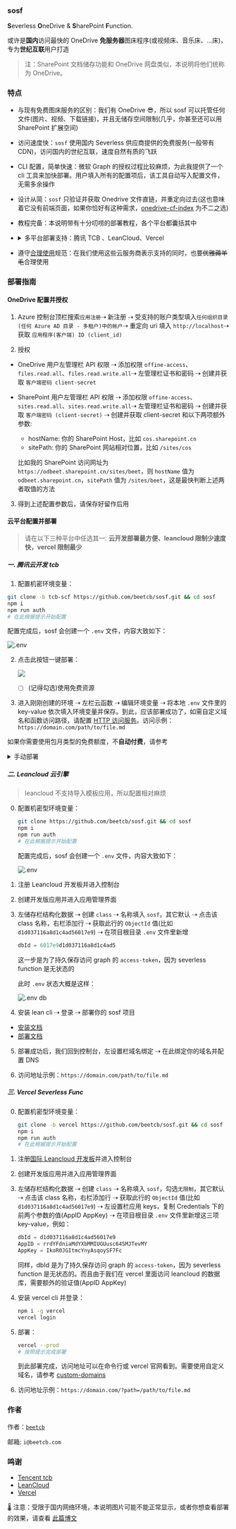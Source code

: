 ### sosf

**S**everless **O**neDrive & **S**harePoint **F**unction.

或许是**国内**访问最快的 OneDrive **免服务器**图床程序(或视频床、音乐床、...床)，专为**世纪互联**用户打造

> 注：SharePoint 文档储存功能和 OneDrive 网盘类似，本说明将他们统称为 OneDrive。

### 特点

- 与现有免费图床服务的区别：我们有 OneDrive 😎，所以 sosf 可以托管任何文件(图片、视频、下载链接)，并且无储存空间限制(几乎，你甚至还可以用 SharePoint 扩展空间)

- 访问速度快：`sosf` 使用国内 Severless 供应商提供的免费服务(一般带有 CDN)，访问国内的世纪互联，速度自然有质的飞跃

- CLI 配置，简单快速：微软 Graph 的授权过程比较麻烦，为此我提供了一个 cli 工具来加快部署。用户填入所有的配置项后，该工具自动写入配置文件，无需多余操作

- 设计从简：`sosf` 只验证并获取 Onedrive 文件直链，并重定向过去(这也意味着它没有前端页面，如果你恰好有这种需求，[onedrive-cf-index](https://github.com/spencerwooo/onedrive-cf-index) 为不二之选)

- 教程完备：本说明带有十分叨唠的部署教程，各个平台都囊括其中

- <details>
     <summary>多平台部署支持：腾讯 TCB 、LeanCloud、Vercel</summary>

  - [Leancloud 云引擎开发版 (🎉)](https://www.leancloud.cn/engine/)：每天 1GB 外网出流量，`sosf` 流量消耗少，我相信 1GB 完全够用了。此外，公网访问必须绑定备案域名，详见 [定价](https://www.leancloud.cn/pricing/)；缺点是它有个[休眠策略](https://leancloud.cn/docs/leanengine_plan.html#hash643734278)

  - [腾讯云开发免费额度 (⚡)](https://cloud.tencent.com/product/tcb)：就速度而言它应该是最快的，缺点是每月有使用量限制 `执行内存(GB) * 执行时间(s)` 为 1000 GBs，云函数公网访问月流量限制为 1 GB，详见 [免费额度](https://cloud.tencent.com/document/product/876/39095)。如果你觉得服务不错，也可按量付费表示支持

  - [Vercel Severless Func (🌸)](https://vercel.com/docs/serverless-functions/introduction)：它是国外服务器，速度不如前两家；不过国内访问速度也不错，不需要备案，免费额度也绝对够用：云函数使用量限制 `执行内存(GB) * 执行时间(h)` 为 100 GB-Hrs，月流量 100 GB, 详见 [Fair Use Policy](https://vercel.com/docs/platform/fair-use-policy)
  </details>

- 遵守[合理使用](https://vercel.com/docs/platform/fair-use-policy)规范：在我们使用这些云服务商表示支持的同时，也要~~优雅薅羊毛~~合理使用

### 部署指南

#### OneDrive 配置并授权

1. Azure 控制台顶栏搜索`应用注册`⇢ 新注册 ⇢ 受支持的账户类型填入`任何组织目录(任何 Azure AD 目录 - 多租户)中的帐户`⇢ 重定向 uri 填入 `http://localhost`⇢ 获取 `应用程序(客户端) ID (client_id)`

2. 授权

- OneDrive 用户左管理栏 API 权限 ⇢ 添加权限 `offine-access`、`files.read.all`、`files.read.write.all`⇢ 左管理栏证书和密码 ⇢ 创建并获取 `客户端密码 client-secret`
- SharePoint 用户左管理栏 API 权限 ⇢ 添加权限 `offine-access`、`sites.read.all`、`sites.read.write.all`⇢ 左管理栏证书和密码 ⇢ 创建并获取 `客户端密码 (client-secret)` ⇢ 创建并获取 client-secret 和以下两项额外参数:

  - hostName: 你的 SharePoint Host，比如 `cos.sharepoint.cn`
  - sitePath: 你的 SharePoint 网站相对位置，比如 `/sites/cos`

  比如我的 SharePoint 访问网址为 `https://odbeet.sharepoint.cn/sites/beet`，则 `hostName` 值为 `odbeet.sharepoint.cn`，`sitePath` 值为 `/sites/beet`，这是最快判断上述两者取值的方法

3. 得到上述配置参数后，请保存好留作后用

#### 云平台配置并部署

> 请在以下三种平台中任选其一: **云开发部署最方便、leancloud 限制少速度快，vercel 限制最少**

##### 一. 腾讯云开发 tcb

1. 配置机密环境变量：

```bash
git clone -b tcb-scf https://github.com/beetcb/sosf.git && cd sosf
npm i
npm run auth
# 在此根据提示开始配置
```

配置完成后，sosf 会创建一个 `.env` 文件，内容大致如下：

![.env](https://i.imgur.com/iTGXe8I.png)

2. 点击此按钮一键部署：<br>

   [![](https://main.qcloudimg.com/raw/67f5a389f1ac6f3b4d04c7256438e44f.svg)](https://console.cloud.tencent.com/tcb/env/index?action=CreateAndDeployCloudBaseProject&appUrl=https%3A%2F%2Fgithub.com%2Fbeetcb%2Fsosf&branch=tcb-scf)

   - [ ] (记得勾选)使用免费资源

3. 进入刚刚创建的环境 ⇢ 左栏云函数 ⇢ 编辑环境变量 ⇢ 将本地 `.env` 文件里的 key-value 依次填入环境变量并保存。到此，应该部署成功了，如需自定义域名和函数访问路径，请配置 [HTTP 访问服务](https://console.cloud.tencent.com/tcb/env/access?rid=4)。访问示例：`https://domain.com/path/to/file.md`

如果你需要使用包月类型的免费额度，不**自动付费**，请参考 <details><summary>手动部署</summary>  
0. 配置机密环境变量：

```bash
git clone -b tcb-scf https://github.com/beetcb/sosf.git && cd sosf
npm i
npm run auth
# 在此根据提示开始配置
```

1. 进入云开发[控制台](https://console.cloud.tencent.com/tcb) ⇢ 空模板 ⇢ 确保选择计费方式`包年包月`, 套餐版本`免费版`(这样能够确保免费额度超出后不继续扣费，如果你觉得服务不错，也可按量付费表示支持) ⇢ 进入控制台

2. 环境总览下复制 `环境 ID(envId)` ⇢ 并改动本地代码中 `cloudbaserc.json` 中的 `envId` ⇢ 基础服务栏`数据库` ⇢ 新建并进入集合(名为 `sosf`) ⇢ 添加文档，输入 ID，命名为 `token`，删除默认 key - value 并保存

3. 安装 tcb cli 并授权登录：

   ```bash
   npm i -g @cloudbase/cli
   tcb login
   ```

4. 部署云函数：

   ```bash
   tcb fn deploy
   ```

5. 指定 HTTP 访问路径：
   ```bash
   tcb service create -p / -f sosf
   # 让函数在根目录触发
   ```
6. 等待几分钟，就可以开始预览了，访问示例：`https://domain.com/path/to/file.md`
</details>

##### 二. Leancloud 云引擎

> leancloud 不支持导入模板应用，所以配置相对麻烦

0. 配置机密型环境变量：

   ```bash
   git clone https://github.com/beetcb/sosf.git && cd sosf
   npm i
   npm run auth
   # 在此根据提示开始配置
   ```

   配置完成后，sosf 会创建一个 `.env` 文件，内容大致如下：

   ![.env](https://i.imgur.com/iTGXe8I.png)

1. 注册 Leancloud 开发板并进入控制台
2. 创建开发版应用并进入应用管理界面
3. 左储存栏结构化数据 ⇢ 创建 `class` ⇢ 名称填入 `sosf`，其它默认 ⇢ 点击该 class 名称，右栏添加行 ⇢ 获取此行的 `ObjectId` 值(比如 `d1d037116a8d1c4ad56017e9`) ⇢ 在项目根目录 `.env` 文件里新增

   ```js
   dbId = 6017e9d1d037116a8d1c4ad5
   ```

   这一步是为了持久保存访问 graph 的 `access-token`，因为 severless function 是无状态的

   此时 `.env` 状态大概是这样：

   ![.env db](https://i.imgur.com/XoSDuz6.png)

4. 安装 lean cli ⇢ 登录 ⇢ 部署你的 sosf 项目

- [安装文档](https://leancloud.cn/docs/leanengine_cli.html#hash1443149115)
- [部署文档](https://leancloud.cn/docs/leanengine_cli.html#hash-1210017446)

5. 部署成功后，我们回到控制台，左设置栏域名绑定 ⇢ 在此绑定你的域名并配置 DNS

6. 访问地址示例：`https://domain.com/path/to/file.md`

##### 三. Vercel Severless Func

0. 配置机密型环境变量：

   ```bash
   git clone -b vercel https://github.com/beetcb/sosf.git && cd sosf
   npm i
   npm run auth
   # 在此根据提示开始配置
   ```

1. 注册[国际 Leancloud 开发板](https://console.leancloud.app/)并进入控制台
2. 创建开发版应用并进入应用管理界面
3. 左储存栏结构化数据 ⇢ 创建 `class` ⇢ 名称填入 `sosf`，勾选`无限制`，其它默认 ⇢ 点击该 class 名称，右栏添加行 ⇢ 获取此行的 `ObjectId` 值(比如 `d1d037116a8d1c4ad56017e9`) ⇢ 左设置栏应用 keys，复制 Credentials 下的前两个参数的值(AppID AppKey) ⇢ 在项目根目录 `.env` 文件里新增这三项 key-value，例如：

   ```js
   dbId = d1d037116a8d1c4ad56017e9
   AppID = rrdYFdniaMdYXbMMIUGUusc64SMJTevMY
   AppKey = IkoR0JGItmcYnyAsqoySF7Fc
   ```

   同样，dbId 是为了持久保存访问 graph 的 `access-token`，因为 severless function 是无状态的。而且由于我们在 vercel 里面访问 leancloud 的数据库，需要额外的验证值(AppID AppKey)

4. 安装 vercel cli 并登录：

   ```bash
   npm i -g vercel
   vercel login
   ```

5. 部署：

   ```bash
   vercel --prod
   # 按照提示完成部署
   ```

   到此部署完成，访问地址可以在命令行或 vercel 官网看到。需要使用自定义域名，请参考 [custom-domains](https://vercel.com/docs/custom-domains#)

6. 访问地址示例：`https://domain.com/?path=/path/to/file.md`

### 作者

作者：[`beetcb`](https://www.beetcb.com)

邮箱: `i@beetcb.com`

### 鸣谢

- [Tencent tcb](https://github.com/TencentCloudBase)
- [LeanCloud](https://github.com/leancloud)
- [Vercel](https://github.com/vercel/vercel)

🌡 注意：受限于国内网络环境，本说明图片可能不能正常显示，或者你想查看部署的效果，请查看 [此篇博文](https://www.beetcb.com/posts/22/)
